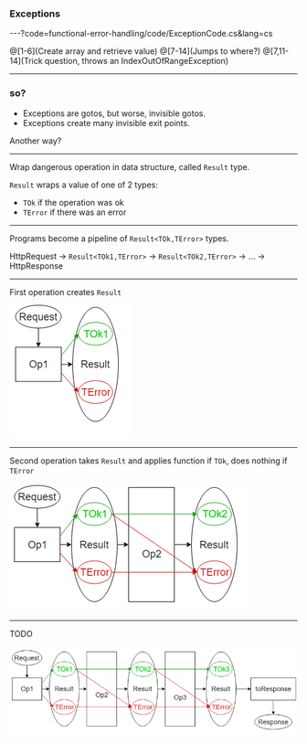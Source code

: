 ### Exceptions

---?code=functional-error-handling/code/ExceptionCode.cs&lang=cs

@[1-6](Create array and retrieve value)
@[7-14](Jumps to where?)
@[7,11-14](Trick question, throws an IndexOutOfRangeException)

---

### so?

- Exceptions are gotos, but worse, invisible gotos.
- Exceptions create many invisible exit points.

Another way?

---

Wrap dangerous operation in data structure, called `Result` type.

`Result` wraps a value of one of 2 types:

- `TOk` if the operation was ok
- `TError` if there was an error

---

Programs become a pipeline of `Result<TOk,TError>` types.

HttpRequest -> `Result<TOk1,TError>` -> `Result<TOk2,TError>` -> ... -> HttpResponse

---

First operation creates `Result` 

![Pipeline1](functional-error-handling/assets/img/Pipeline1.png)

---

Second operation takes `Result` and applies function if `TOk`, does nothing if `TError`

![Pipeline2](functional-error-handling/assets/img/Pipeline2.png)

---

TODO

![Pipeline3](functional-error-handling/assets/img/Pipeline3.png)
